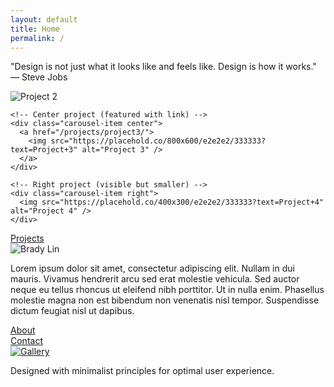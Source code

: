 ```yaml
---
layout: default
title: Home
permalink: /
---
```


<div class="quote-container">
  <p class="quote">"Design is not just what it looks like and feels like. Design is how it works." — Steve Jobs</p>
</div>

<div class="project-carousel">
  <div class="carousel-container">
    <!-- Left project (visible but smaller) -->
    <div class="carousel-item left">
      <img src="https://placehold.co/400x300/e2e2e2/333333?text=Project+2" alt="Project 2" />
    </div>
    
    <!-- Center project (featured with link) -->
    <div class="carousel-item center">
      <a href="/projects/project3/">
        <img src="https://placehold.co/800x600/e2e2e2/333333?text=Project+3" alt="Project 3" />
      </a>
    </div>
    
    <!-- Right project (visible but smaller) -->
    <div class="carousel-item right">
      <img src="https://placehold.co/400x300/e2e2e2/333333?text=Project+4" alt="Project 4" />
    </div>
  </div>
  <div class="carousel-dots">
    <span class="dot"></span>
    <span class="dot"></span>
    <span class="dot active"></span>
    <span class="dot"></span>
    <span class="dot"></span>
    <span class="dot"></span>
    <span class="dot"></span>
  </div>
</div>

<div class="projects-button-container">
  <a href="/projects/" class="button">Projects</a>
</div>

<div class="about-section">
  <div class="about-image">
    <img src="https://placehold.co/400x500/e2e2e2/333333?text=Brady+Lin" alt="Brady Lin" id="about-image" />
  </div>
  <div class="about-text">
    <div class="about-text-content" id="about-text-content">
      <p>Lorem ipsum dolor sit amet, consectetur adipiscing elit. Nullam in dui mauris. Vivamus hendrerit arcu sed erat molestie vehicula. Sed auctor neque eu tellus rhoncus ut eleifend nibh porttitor. Ut in nulla enim. Phasellus molestie magna non est bibendum non venenatis nisl tempor. Suspendisse dictum feugiat nisl ut dapibus.</p>
    </div>
  </div>
  <div class="buttons-container">
    <div class="about-button-container">
      <a href="/about/" class="button">About</a>
    </div>
    <div class="contact-button-container">
      <a href="/contact/" class="button">Contact</a>
    </div>
  </div>
</div>

<div class="gallery-container">
  <a href="/gallery/">
    <img src="https://placehold.co/1200x500/e2e2e2/333333?text=Gallery" alt="Gallery" class="gallery-image" />
  </a>
</div>

<p class="footer-text">Designed with minimalist principles for optimal user experience.</p>
